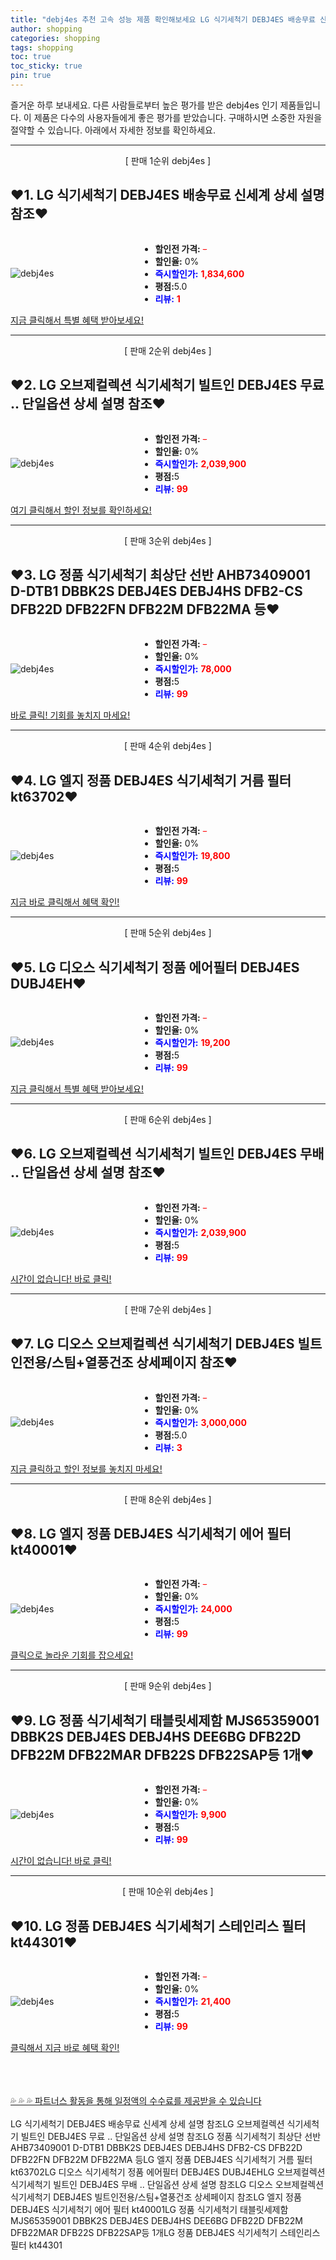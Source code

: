 ```yaml
---
title: "debj4es 추천 고속 성능 제품 확인해보세요 LG 식기세척기 DEBJ4ES 배송무료 신세계"
author: shopping
categories: shopping
tags: shopping
toc: true
toc_sticky: true
pin: true
---
```

즐거운 하루 보내세요. 다른 사람들로부터 높은 평가를 받은 debj4es 인기 제품들입니다. 이 제품은 다수의 사용자들에게 좋은 평가를 받았습니다. 구매하시면 소중한 자원을 절약할 수 있습니다. 아래에서 자세한 정보를 확인하세요.

---
<p class="toplist" style="margin: 0 auto; display: block; width: fit-content;">[ 판매 1순위 debj4es ]</p>

<h2><strong>❤️1. LG 식기세척기 DEBJ4ES 배송무료 신세계 상세 설명 참조❤️</strong></h2>

<div style="display: flex; align-items: center;">
    <div style="flex: 0.4;">
        <img src="https://thumbnail7.coupangcdn.com/thumbnails/remote/230x230ex/image/vendor_inventory/bd08/1200e736b183247096a174b1c53c9c6f3cd5b43260645a5774f0e7d941e2.jpg" alt="debj4es" style="max-width: 100%;">
    </div>
    <div style="flex: 0.6; margin-left: 10px;">
        <ul>
            <li><strong>할인전 가격:</strong> <del style="color: red;">-</del></li>
            <li><strong>할인율:</strong> 0%</li>
            <li><span style='color:blue'><strong>즉시할인가:</strong></span> <span style='color:red'><strong>1,834,600</strong></span></li>
            <li><strong>평점:</strong>5.0</li>
            <li><span style='color:blue'><strong>리뷰:</strong></span> <span style='color:red'><strong>1</strong></span></li>
        </ul>
    </div>
</div>
<div class="center">
    <a href="https://William4Davisa.github.io?lptag=AF9450613&subid=githubio&pageKey=7456625693&traceid=V0-153&itemId=19425618593&vendorItemId=86561950744" class="myButton">
        지금 클릭해서 특별 혜택 받아보세요!
    </a>
</div>


---
<p class="toplist" style="margin: 0 auto; display: block; width: fit-content;">[ 판매 2순위 debj4es ]</p>

<h2><strong>❤️2. LG 오브제컬렉션 식기세척기 빌트인 DEBJ4ES 무료 .. 단일옵션 상세 설명 참조❤️</strong></h2>

<div style="display: flex; align-items: center;">
    <div style="flex: 0.4;">
        <img src="https://thumbnail7.coupangcdn.com/thumbnails/remote/230x230ex/image/vendor_inventory/e139/1db9b753978591fcd85c50ea023ece41da04b69d7fc0a6c949f0c2e3657a.jpg" alt="debj4es" style="max-width: 100%;">
    </div>
    <div style="flex: 0.6; margin-left: 10px;">
        <ul>
            <li><strong>할인전 가격:</strong> <del style="color: red;">-</del></li>
            <li><strong>할인율:</strong> 0%</li>
            <li><span style='color:blue'><strong>즉시할인가:</strong></span> <span style='color:red'><strong>2,039,900</strong></span></li>
            <li><strong>평점:</strong>5</li>
            <li><span style='color:blue'><strong>리뷰:</strong></span> <span style='color:red'><strong>99</strong></span></li>
        </ul>
    </div>
</div>
<div class="center">
    <a href="https://William4Davisa.github.io?lptag=AF9450613&subid=githubio&pageKey=8232418536&traceid=V0-153&itemId=23695434884&vendorItemId=85986897258" class="myButton">
        여기 클릭해서 할인 정보를 확인하세요!
    </a>
</div>


---
<p class="toplist" style="margin: 0 auto; display: block; width: fit-content;">[ 판매 3순위 debj4es ]</p>

<h2><strong>❤️3. LG 정품 식기세척기 최상단 선반 AHB73409001 D-DTB1 DBBK2S DEBJ4ES DEBJ4HS DFB2-CS DFB22D DFB22FN DFB22M DFB22MA 등❤️</strong></h2>

<div style="display: flex; align-items: center;">
    <div style="flex: 0.4;">
        <img src="https://thumbnail9.coupangcdn.com/thumbnails/remote/230x230ex/image/vendor_inventory/7113/ea44727f99c87ab5013de25001293ee69f6e8d6aefa7baa714969d1ea1cb.jpg" alt="debj4es" style="max-width: 100%;">
    </div>
    <div style="flex: 0.6; margin-left: 10px;">
        <ul>
            <li><strong>할인전 가격:</strong> <del style="color: red;">-</del></li>
            <li><strong>할인율:</strong> 0%</li>
            <li><span style='color:blue'><strong>즉시할인가:</strong></span> <span style='color:red'><strong>78,000</strong></span></li>
            <li><strong>평점:</strong>5</li>
            <li><span style='color:blue'><strong>리뷰:</strong></span> <span style='color:red'><strong>99</strong></span></li>
        </ul>
    </div>
</div>
<div class="center">
    <a href="https://William4Davisa.github.io?lptag=AF9450613&subid=githubio&pageKey=8145054684&traceid=V0-153&itemId=23155872757&vendorItemId=90188685034" class="myButton">
        바로 클릭! 기회를 놓치지 마세요!
    </a>
</div>


---
<p class="toplist" style="margin: 0 auto; display: block; width: fit-content;">[ 판매 4순위 debj4es ]</p>

<h2><strong>❤️4. LG 엘지 정품 DEBJ4ES 식기세척기 거름 필터 kt63702❤️</strong></h2>

<div style="display: flex; align-items: center;">
    <div style="flex: 0.4;">
        <img src="https://thumbnail6.coupangcdn.com/thumbnails/remote/230x230ex/image/vendor_inventory/6b12/c2a44c83321ce45f42cebd7dad6055c5a2bd7fcaf572a68a284dd5cdc18c.jpg" alt="debj4es" style="max-width: 100%;">
    </div>
    <div style="flex: 0.6; margin-left: 10px;">
        <ul>
            <li><strong>할인전 가격:</strong> <del style="color: red;">-</del></li>
            <li><strong>할인율:</strong> 0%</li>
            <li><span style='color:blue'><strong>즉시할인가:</strong></span> <span style='color:red'><strong>19,800</strong></span></li>
            <li><strong>평점:</strong>5</li>
            <li><span style='color:blue'><strong>리뷰:</strong></span> <span style='color:red'><strong>99</strong></span></li>
        </ul>
    </div>
</div>
<div class="center">
    <a href="https://William4Davisa.github.io?lptag=AF9450613&subid=githubio&pageKey=8220390577&traceid=V0-153&itemId=23625445639&vendorItemId=90650974977" class="myButton">
        지금 바로 클릭해서 혜택 확인!
    </a>
</div>


---
<p class="toplist" style="margin: 0 auto; display: block; width: fit-content;">[ 판매 5순위 debj4es ]</p>

<h2><strong>❤️5. LG 디오스 식기세척기 정품 에어필터 DEBJ4ES DUBJ4EH❤️</strong></h2>

<div style="display: flex; align-items: center;">
    <div style="flex: 0.4;">
        <img src="https://thumbnail8.coupangcdn.com/thumbnails/remote/230x230ex/image/vendor_inventory/303e/c39c7c0244962345238e09cb9596a81463ba76e7653c9ce6790aae2c73c0.jpg" alt="debj4es" style="max-width: 100%;">
    </div>
    <div style="flex: 0.6; margin-left: 10px;">
        <ul>
            <li><strong>할인전 가격:</strong> <del style="color: red;">-</del></li>
            <li><strong>할인율:</strong> 0%</li>
            <li><span style='color:blue'><strong>즉시할인가:</strong></span> <span style='color:red'><strong>19,200</strong></span></li>
            <li><strong>평점:</strong>5</li>
            <li><span style='color:blue'><strong>리뷰:</strong></span> <span style='color:red'><strong>99</strong></span></li>
        </ul>
    </div>
</div>
<div class="center">
    <a href="https://William4Davisa.github.io?lptag=AF9450613&subid=githubio&pageKey=7708886526&traceid=V0-153&itemId=20659075643&vendorItemId=87731898826" class="myButton">
        지금 클릭해서 특별 혜택 받아보세요!
    </a>
</div>


---
<p class="toplist" style="margin: 0 auto; display: block; width: fit-content;">[ 판매 6순위 debj4es ]</p>

<h2><strong>❤️6. LG 오브제컬렉션 식기세척기 빌트인 DEBJ4ES 무배 .. 단일옵션 상세 설명 참조❤️</strong></h2>

<div style="display: flex; align-items: center;">
    <div style="flex: 0.4;">
        <img src="https://thumbnail7.coupangcdn.com/thumbnails/remote/230x230ex/image/vendor_inventory/e139/1db9b753978591fcd85c50ea023ece41da04b69d7fc0a6c949f0c2e3657a.jpg" alt="debj4es" style="max-width: 100%;">
    </div>
    <div style="flex: 0.6; margin-left: 10px;">
        <ul>
            <li><strong>할인전 가격:</strong> <del style="color: red;">-</del></li>
            <li><strong>할인율:</strong> 0%</li>
            <li><span style='color:blue'><strong>즉시할인가:</strong></span> <span style='color:red'><strong>2,039,900</strong></span></li>
            <li><strong>평점:</strong>5</li>
            <li><span style='color:blue'><strong>리뷰:</strong></span> <span style='color:red'><strong>99</strong></span></li>
        </ul>
    </div>
</div>
<div class="center">
    <a href="https://William4Davisa.github.io?lptag=AF9450613&subid=githubio&pageKey=8232418525&traceid=V0-153&itemId=23695434841&vendorItemId=85986897292" class="myButton">
        시간이 없습니다! 바로 클릭!
    </a>
</div>


---
<p class="toplist" style="margin: 0 auto; display: block; width: fit-content;">[ 판매 7순위 debj4es ]</p>

<h2><strong>❤️7. LG 디오스 오브제컬렉션 식기세척기 DEBJ4ES 빌트인전용/스팀+열풍건조 상세페이지 참조❤️</strong></h2>

<div style="display: flex; align-items: center;">
    <div style="flex: 0.4;">
        <img src="https://thumbnail7.coupangcdn.com/thumbnails/remote/230x230ex/image/vendor_inventory/a5c8/b379ea85d85600e982375988f31edea20ca9f28dd6406abf016e014a8e85.jpg" alt="debj4es" style="max-width: 100%;">
    </div>
    <div style="flex: 0.6; margin-left: 10px;">
        <ul>
            <li><strong>할인전 가격:</strong> <del style="color: red;">-</del></li>
            <li><strong>할인율:</strong> 0%</li>
            <li><span style='color:blue'><strong>즉시할인가:</strong></span> <span style='color:red'><strong>3,000,000</strong></span></li>
            <li><strong>평점:</strong>5.0</li>
            <li><span style='color:blue'><strong>리뷰:</strong></span> <span style='color:red'><strong>3</strong></span></li>
        </ul>
    </div>
</div>
<div class="center">
    <a href="https://William4Davisa.github.io?lptag=AF9450613&subid=githubio&pageKey=7458001706&traceid=V0-153&itemId=19432717310&vendorItemId=88725736688" class="myButton">
        지금 클릭하고 할인 정보를 놓치지 마세요!
    </a>
</div>


---
<p class="toplist" style="margin: 0 auto; display: block; width: fit-content;">[ 판매 8순위 debj4es ]</p>

<h2><strong>❤️8. LG 엘지 정품 DEBJ4ES 식기세척기 에어 필터 kt40001❤️</strong></h2>

<div style="display: flex; align-items: center;">
    <div style="flex: 0.4;">
        <img src="https://thumbnail8.coupangcdn.com/thumbnails/remote/230x230ex/image/vendor_inventory/b862/4afb04a575734cd9165dad7f584382769fca92bb0113ae73df3c4990dcd4.jpg" alt="debj4es" style="max-width: 100%;">
    </div>
    <div style="flex: 0.6; margin-left: 10px;">
        <ul>
            <li><strong>할인전 가격:</strong> <del style="color: red;">-</del></li>
            <li><strong>할인율:</strong> 0%</li>
            <li><span style='color:blue'><strong>즉시할인가:</strong></span> <span style='color:red'><strong>24,000</strong></span></li>
            <li><strong>평점:</strong>5</li>
            <li><span style='color:blue'><strong>리뷰:</strong></span> <span style='color:red'><strong>99</strong></span></li>
        </ul>
    </div>
</div>
<div class="center">
    <a href="https://William4Davisa.github.io?lptag=AF9450613&subid=githubio&pageKey=8220391632&traceid=V0-153&itemId=23625450063&vendorItemId=90650979379" class="myButton">
        클릭으로 놀라운 기회를 잡으세요!
    </a>
</div>


---
<p class="toplist" style="margin: 0 auto; display: block; width: fit-content;">[ 판매 9순위 debj4es ]</p>

<h2><strong>❤️9. LG 정품 식기세척기 태블릿세제함 MJS65359001 DBBK2S DEBJ4ES DEBJ4HS DEE6BG DFB22D DFB22M DFB22MAR DFB22S DFB22SAP등 1개❤️</strong></h2>

<div style="display: flex; align-items: center;">
    <div style="flex: 0.4;">
        <img src="https://thumbnail9.coupangcdn.com/thumbnails/remote/230x230ex/image/vendor_inventory/95cd/82faacd8f7e50aa6c609dfe9ca8868033faa0b32a5d288a51006d72764b6.jpg" alt="debj4es" style="max-width: 100%;">
    </div>
    <div style="flex: 0.6; margin-left: 10px;">
        <ul>
            <li><strong>할인전 가격:</strong> <del style="color: red;">-</del></li>
            <li><strong>할인율:</strong> 0%</li>
            <li><span style='color:blue'><strong>즉시할인가:</strong></span> <span style='color:red'><strong>9,900</strong></span></li>
            <li><strong>평점:</strong>5</li>
            <li><span style='color:blue'><strong>리뷰:</strong></span> <span style='color:red'><strong>99</strong></span></li>
        </ul>
    </div>
</div>
<div class="center">
    <a href="https://William4Davisa.github.io?lptag=AF9450613&subid=githubio&pageKey=8145140248&traceid=V0-153&itemId=23156201243&vendorItemId=90189011613" class="myButton">
        시간이 없습니다! 바로 클릭!
    </a>
</div>


---
<p class="toplist" style="margin: 0 auto; display: block; width: fit-content;">[ 판매 10순위 debj4es ]</p>

<h2><strong>❤️10. LG 정품 DEBJ4ES 식기세척기 스테인리스 필터 kt44301❤️</strong></h2>

<div style="display: flex; align-items: center;">
    <div style="flex: 0.4;">
        <img src="https://thumbnail8.coupangcdn.com/thumbnails/remote/230x230ex/image/vendor_inventory/670e/ed88133b85d856081b6a919b8f1095352e99b2b3f40a8f5b2a2f8ca5e1cf.jpg" alt="debj4es" style="max-width: 100%;">
    </div>
    <div style="flex: 0.6; margin-left: 10px;">
        <ul>
            <li><strong>할인전 가격:</strong> <del style="color: red;">-</del></li>
            <li><strong>할인율:</strong> 0%</li>
            <li><span style='color:blue'><strong>즉시할인가:</strong></span> <span style='color:red'><strong>21,400</strong></span></li>
            <li><strong>평점:</strong>5</li>
            <li><span style='color:blue'><strong>리뷰:</strong></span> <span style='color:red'><strong>99</strong></span></li>
        </ul>
    </div>
</div>
<div class="center">
    <a href="https://William4Davisa.github.io?lptag=AF9450613&subid=githubio&pageKey=7497074817&traceid=V0-153&itemId=19617143897&vendorItemId=86723970715" class="myButton">
        클릭해서 지금 바로 혜택 확인!
    </a>
</div>

<br><br><br>[💦 💦 💦 파트너스 활동을 통해 일정액의 수수료를 제공받을 수 있습니다](https://link.coupang.com/a/bcpT2c)<br><br>LG 식기세척기 DEBJ4ES 배송무료 신세계 상세 설명 참조LG 오브제컬렉션 식기세척기 빌트인 DEBJ4ES 무료 .. 단일옵션 상세 설명 참조LG 정품 식기세척기 최상단 선반 AHB73409001 D-DTB1 DBBK2S DEBJ4ES DEBJ4HS DFB2-CS DFB22D DFB22FN DFB22M DFB22MA 등LG 엘지 정품 DEBJ4ES 식기세척기 거름 필터 kt63702LG 디오스 식기세척기 정품 에어필터 DEBJ4ES DUBJ4EHLG 오브제컬렉션 식기세척기 빌트인 DEBJ4ES 무배 .. 단일옵션 상세 설명 참조LG 디오스 오브제컬렉션 식기세척기 DEBJ4ES 빌트인전용/스팀+열풍건조 상세페이지 참조LG 엘지 정품 DEBJ4ES 식기세척기 에어 필터 kt40001LG 정품 식기세척기 태블릿세제함 MJS65359001 DBBK2S DEBJ4ES DEBJ4HS DEE6BG DFB22D DFB22M DFB22MAR DFB22S DFB22SAP등 1개LG 정품 DEBJ4ES 식기세척기 스테인리스 필터 kt44301